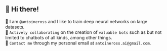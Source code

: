 ## 👋 Hi there! 
🧠 I am `@antoineross` and I like to train deep neural networks on large datasets.   
🤖 `Actively collaborating` on the creation of `valuable bots` such as but not limited to chatbots of all kinds, among other things.   
📩 `Contact me` through my personal email at `antoineross.ai@gmail.com`.
